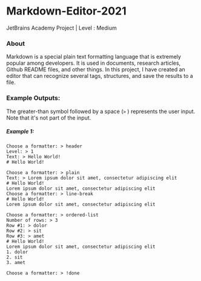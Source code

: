 # Markdown-Editor-2021
JetBrains Academy Project | Level :  Medium

### About
Markdown is a special plain text formatting language that is extremely popular among developers. It is used in documents, research articles, Github README files, and other things. In this project, I have created an editor that can recognize several tags, structures, and save the results to a file.

### Example Outputs:
The greater-than symbol followed by a space (`>` ) represents the user input. Note that it's not part of the input.
##### Example 1: 
```
Choose a formatter: > header  
Level: > 1  
Text: > Hello World!  
# Hello World!  
  
Choose a formatter: > plain  
Text: > Lorem ipsum dolor sit amet, consectetur adipiscing elit  
# Hello World!  
Lorem ipsum dolor sit amet, consectetur adipiscing elit  
Choose a formatter: > line-break  
# Hello World!  
Lorem ipsum dolor sit amet, consectetur adipiscing elit  
  
Choose a formatter: > ordered-list  
Number of rows: > 3  
Row #1: > dolor  
Row #2: > sit  
Row #3: > amet  
# Hello World!  
Lorem ipsum dolor sit amet, consectetur adipiscing elit  
1. dolor  
2. sit  
3. amet  
  
Choose a formatter: > !done 
```

